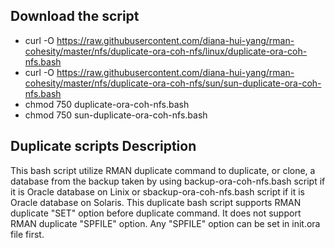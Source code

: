 ## Download the script

- curl -O https://raw.githubusercontent.com/diana-hui-yang/rman-cohesity/master/nfs/duplicate-ora-coh-nfs/linux/duplicate-ora-coh-nfs.bash
- curl -O https://raw.githubusercontent.com/diana-hui-yang/rman-cohesity/master/nfs/duplicate-ora-coh-nfs/sun/sun-duplicate-ora-coh-nfs.bash
- chmod 750 duplicate-ora-coh-nfs.bash
- chmod 750 sun-duplicate-ora-coh-nfs.bash

## Duplicate scripts Description
This bash script utilize RMAN duplicate command to duplicate, or clone, a database from the backup taken by using backup-ora-coh-nfs.bash script if it is Oracle database on Linix or sbackup-ora-coh-nfs.bash script if it is Oracle database on Solaris. This duplicate bash script supports RMAN duplicate "SET" option before duplicate command. It does not support RMAN duplicate "SPFILE" option. Any "SPFILE" option can be set in init<database>.ora file first. 
